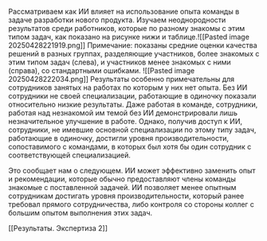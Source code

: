 Рассматриваем как ИИ влияет на использование опыта команды в задаче разработки нового продукта. 
Изучаем неоднородности результатов среди работников, которые по разному знакомы с этим типом задач, как показано на рисунке нижи и таблице.![[Pasted image 20250428221919.png]]
Примечание: показаны средние оценки качества решений в разных группах, разделяющие участников, более знакомых с этим типом задач (слева), и участников менее знакомых с ними (справа), со стандартными ошибками.
![[Pasted image 20250428222034.png]]
Результаты особенно примечательны для сотрудников занятых на работах по которым у них нет опыта. Без ИИ сотрудники не своей специализации, работающие в одиночку показали относительно низкие результаты. Даже работая в команде, сотрудники, работая над незнакомой им темой без ИИ демонстрировали лишь незначительное улучшение в работе.
Однако, получив доступ к ИИ, сотрудники, не имевшие основной специализации по этому типу задач, работающие в одиночку, достигли уровня производительности, сопоставимого с командами, в которых был хотя бы один сотрудник с соответствующей специализацией. 

Это сообщает нам о следующем. ИИ может эффективно заменить опыт и рекомендации, которые обычно предоставляют члены команды знакомые с поставленной задачей. 
ИИ позволяет менее опытным сотрудникам достигать уровня производительности, который ранее требовал прямого сотрудничества, либо контроля со стороны коллег с большим опытом выполнения этих задач.

[[Результаты. Экспертиза 2]]


